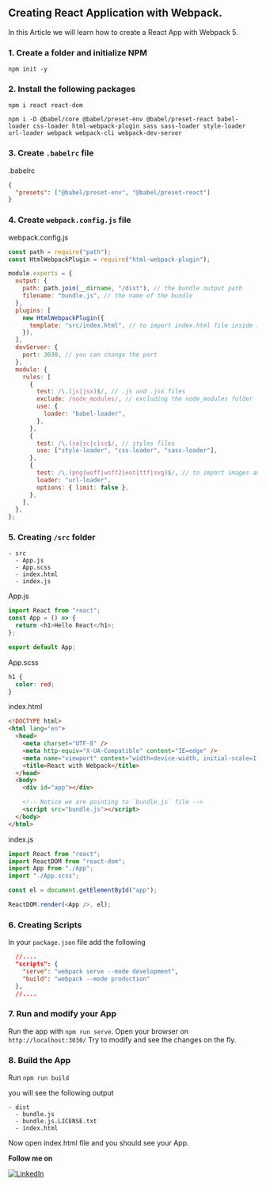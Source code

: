 ## Creating React Application with Webpack.

In this Article we will learn how to create a React App with Webpack 5.

### 1. Create a folder and initialize NPM

```
npm init -y
```

### 2. Install the following packages

```
npm i react react-dom
```

```
npm i -D @babel/core @babel/preset-env @babel/preset-react babel-loader css-loader html-webpack-plugin sass sass-loader style-loader url-loader webpack webpack-cli webpack-dev-server
```

### 3. Create `.babelrc` file

.babelrc

```json
{
  "presets": ["@babel/preset-env", "@babel/preset-react"]
}
```

### 4. Create `webpack.config.js` file

webpack.config.js

```js
const path = require("path");
const HtmlWebpackPlugin = require("html-webpack-plugin");

module.exports = {
  output: {
    path: path.join(__dirname, "/dist"), // the bundle output path
    filename: "bundle.js", // the name of the bundle
  },
  plugins: [
    new HtmlWebpackPlugin({
      template: "src/index.html", // to import index.html file inside index.js
    }),
  ],
  devServer: {
    port: 3030, // you can change the port
  },
  module: {
    rules: [
      {
        test: /\.(js|jsx)$/, // .js and .jsx files
        exclude: /node_modules/, // excluding the node_modules folder
        use: {
          loader: "babel-loader",
        },
      },
      {
        test: /\.(sa|sc|c)ss$/, // styles files
        use: ["style-loader", "css-loader", "sass-loader"],
      },
      {
        test: /\.(png|woff|woff2|eot|ttf|svg)$/, // to import images and fonts
        loader: "url-loader",
        options: { limit: false },
      },
    ],
  },
};
```

### 5. Creating `/src` folder

```
- src
  - App.js
  - App.scss
  - index.html
  - index.js
```

App.js

```js
import React from "react";
const App = () => {
  return <h1>Hello React</h1>;
};

export default App;
```

App.scss

```scss
h1 {
  color: red;
}
```

index.html

```html
<!DOCTYPE html>
<html lang="en">
  <head>
    <meta charset="UTF-8" />
    <meta http-equiv="X-UA-Compatible" content="IE=edge" />
    <meta name="viewport" content="width=device-width, initial-scale=1.0" />
    <title>React with Webpack</title>
  </head>
  <body>
    <div id="app"></div>

    <!-- Notice we are pointing to `bundle.js` file -->
    <script src="bundle.js"></script>
  </body>
</html>
```

index.js

```js
import React from "react";
import ReactDOM from "react-dom";
import App from "./App";
import "./App.scss";

const el = document.getElementById("app");

ReactDOM.render(<App />, el);
```

### 6. Creating Scripts

In your `package.json` file add the following

```json
  //....
  "scripts": {
    "serve": "webpack serve --mode development",
    "build": "webpack --mode production"
  },
  //....

```

### 7. Run and modify your App

Run the app with `npm run serve`.
Open your browser on `http://localhost:3030/`
Try to modify and see the changes on the fly.

### 8. Build the App

Run `npm run build`

you will see the following output

```
- dist
  - bundle.js
  - bundle.js.LICENSE.txt
  - index.html
```
Now open index.html file and you should see your App.

**Follow me on**

 <a href="https://www.linkedin.com/in/youssefzidan/" target="_blank">
    <img src="https://img.shields.io/badge/LinkedIn-%230077B5.svg?&style=flat-square&logo=linkedin&logoColor=white" alt="LinkedIn">
</a>
